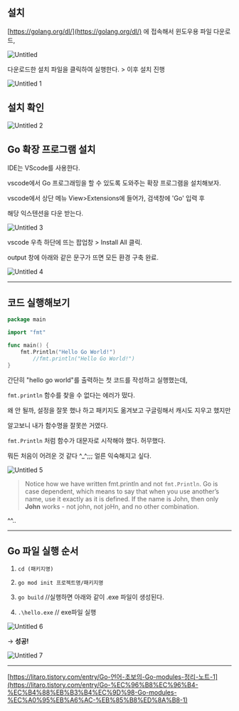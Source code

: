 ## 설치

[https://golang.org/dl/](https://golang.org/dl/) 에 접속해서 윈도우용 파일 다운로드,
   
![Untitled](https://user-images.githubusercontent.com/61778930/136963793-86a88466-5c6f-4175-bdc1-1c2a7447593f.png)

다운로드한 설치 파일을 클릭하여 실행한다. > 이후 설치 진행

![Untitled 1](https://user-images.githubusercontent.com/61778930/136963363-0172f551-e48b-4b47-85b3-5dea200ea335.png)


## 설치 확인
![Untitled 2](https://user-images.githubusercontent.com/61778930/136963502-f949881b-7006-48b0-a525-eea6bcf99574.png)

## Go 확장 프로그램 설치

IDE는 VScode를 사용한다. 

vscode에서 Go 프로그래밍을 할 수 있도록 도와주는 확장 프로그램을 설치해보자.

vscode에서 상단 메뉴 View>Extensions에 들어가, 
검색창에 'Go' 입력 후

해당 익스텐션을 다운 받는다.

![Untitled 3](https://user-images.githubusercontent.com/61778930/136963649-24ee507c-4056-4c03-a838-a1e246b28793.png)

vscode 우측 하단에 뜨는 팝업창 > Install All 클릭.

output 창에 아래와 같은 문구가 뜨면 모든 환경 구축 완료.

![Untitled 4](https://user-images.githubusercontent.com/61778930/136963687-b7422658-8509-47fd-8001-e53e0530dd08.png)


---

## 코드 실행해보기

```go
package main

import "fmt"

func main() {
	fmt.Println("Hello Go World!")
		//fmt.println("Hello Go World!")
}
```

간단히 "hello go world"를 출력하는 첫 코드를 작성하고 실행했는데, 

`fmt.println` 함수를 찾을 수 없다는 에러가 떴다. 

왜 안 될까, 설정을 잘못 했나 하고 패키지도 옮겨보고 구글링해서 캐시도 지우고 했지만 

알고보니 내가 함수명을 잘못쓴 거였다. 

`fmt.Println` 처럼 함수가 대문자로 시작해야 했다. 허무했다.

뭐든 처음이 어려운 것 같다 ^_^;;; 얼른 익숙해지고 싶다.

![Untitled 5](https://user-images.githubusercontent.com/61778930/136963714-8a024f13-360e-4a00-9ad0-b46ca8d947c8.png)


> Notice how we have written fmt.println and not `fmt.Println`. 
Go is case dependent, which means to say that when you use another’s name, 
use it exactly as it is defined. 
If the name is John, then only **John** works - not john, not joHn, and no other combination.
> 

^^..

---

## Go 파일 실행 순서

1. `cd (패키지명)`
2. `go mod init 프로젝트명/패키지명`
3. `go build`  //실행하면 아래와 같이 .exe 파일이 생성된다.


4. `.\hello.exe`  // exe파일 실행

![Untitled 6](https://user-images.githubusercontent.com/61778930/136963736-206bca2b-c07f-447c-9965-3a639cf0af17.png)

 → **성공!**
    
![Untitled 7](https://user-images.githubusercontent.com/61778930/136963773-0757ec13-2926-4bfb-b90a-a35c917e083a.png)


---

[https://litaro.tistory.com/entry/Go-언어-초보의-Go-modules-정리-노트-1](https://litaro.tistory.com/entry/Go-%EC%96%B8%EC%96%B4-%EC%B4%88%EB%B3%B4%EC%9D%98-Go-modules-%EC%A0%95%EB%A6%AC-%EB%85%B8%ED%8A%B8-1)
